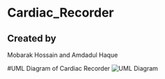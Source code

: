 # Cardiac_Recorder
## Created by
Mobarak Hossain and Amdadul Haque

#UML Diagram of Cardiac Recorder
![UML Diagram](https://user-images.githubusercontent.com/71461361/181592866-e0643993-01ac-4300-996d-4f6982baeadb.jpg)
